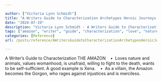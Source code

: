 ```yaml
---

author: ["Victoria Lynn Schmidt"]
title: "A Writers Guide to Characterization Archetypes Heroic Journeys and Other Elements of Dynamic Character Development - part0006_split_002.html"
date: "2024-07-19"
description: "Victoria Lynn Schmidt - A Writers Guide to Characterization Archetypes Heroic Journeys and Other Elements of Dynamic Character Development"
tags: ["amazon", "writer", "guide", "characterization", "love", "nature", "animal", "value", "womanhood", "unafraid", "willing", "fight", "death", "want", "good", "example", "xena", "villain", "becomes", "gorgon", "rage", "injustice", "merciless"]
categories: [Reference]
url: /posts/reference/AWritersGuidetoCharacterizationArchetypesHeroicJourneysandOtherElementsofDynamicCharacterDevelopment-part0006split002html

---
```



A Writer’s Guide to Characterization
THE AMAZON
   •  Loves nature and animals, values womanhood, is unafraid, willing to fight to the death, wants to be self-sufficient. A good example is Xena.
   •  As a villain, the Amazon becomes the Gorgon, who rages against injustices and is merciless.
